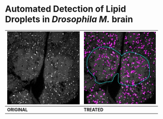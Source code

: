 Automated Detection of Lipid Droplets in *Drosophila M.* brain
===

|![Example original](doc/Original.jpg)|![Example treated](doc/Treated.jpg)|
|-------------------------------------|-----------------------------------|
|**ORIGINAL**   |**TREATED**   |
